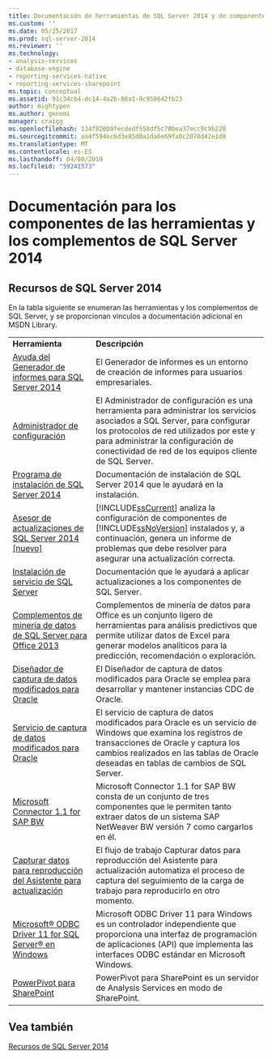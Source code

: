 ```yaml
---
title: Documentación de herramientas de SQL Server 2014 y de componentes de complementos | Microsoft Docs
ms.custom: ''
ms.date: 05/25/2017
ms.prod: sql-server-2014
ms.reviewer: ''
ms.technology:
- analysis-services
- database-engine
- reporting-services-native
- reporting-services-sharepoint
ms.topic: conceptual
ms.assetid: 91c34cb4-dc14-4a2b-86a1-9c950642fb23
author: mightypen
ms.author: genemi
manager: craigg
ms.openlocfilehash: 134f820b9fecdedf558df5c78bea37ecc9c9b220
ms.sourcegitcommit: aa4f594ec6d3e85d0a1da6e69fa0c2070d42e1d8
ms.translationtype: MT
ms.contentlocale: es-ES
ms.lasthandoff: 04/08/2019
ms.locfileid: "59241573"
---
```

# <a name="documentation-for-sql-server-2014-tools-and-add-in-components"></a>Documentación para los componentes de las herramientas y los complementos de SQL Server 2014
    
## <a name="sql-server-2014-resources"></a>Recursos de SQL Server 2014  
 En la tabla siguiente se enumeran las herramientas y los complementos de SQL Server, y se proporcionan vínculos a documentación adicional en MSDN Library.  
  
|||  
|-|-|  
|**Herramienta**|**Descripción**|  
|[Ayuda del Generador de informes para SQL Server 2014](https://go.microsoft.com/fwlink/?LinkId=299171)|El Generador de informes es un entorno de creación de informes para usuarios empresariales.|  
|[Administrador de configuración](../relational-databases/sql-server-configuration-manager.md)|El Administrador de configuración es una herramienta para administrar los servicios asociados a SQL Server, para configurar los protocolos de red utilizados por este y para administrar la configuración de conectividad de red de los equipos cliente de SQL Server.|  
|[Programa de instalación de SQL Server 2014](https://go.microsoft.com/fwlink/?LinkId=299175)|Documentación de instalación de SQL Server 2014 que le ayudará en la instalación.|  
|[Asesor de actualizaciones de SQL Server 2014 &#91;nuevo&#93;](/sql/2014/sql-server/install/sql-server-2014-upgrade-advisor)|[!INCLUDE[ssCurrent](../includes/sscurrent-md.md)] analiza la configuración de componentes de [!INCLUDE[ssNoVersion](../includes/ssnoversion-md.md)] instalados y, a continuación, genera un informe de problemas que debe resolver para asegurar una actualización correcta.|  
|[Instalación de servicio de SQL Server](https://go.microsoft.com/fwlink/?LinkId=299176)|Documentación que le ayudará a aplicar actualizaciones a los componentes de SQL Server.|  
|[Complementos de minería de datos de SQL Server para Office 2013](https://go.microsoft.com/fwlink/?LinkId=299178)|Complementos de minería de datos para Office es un conjunto ligero de herramientas para análisis predictivos que permite utilizar datos de Excel para generar modelos analíticos para la predicción, recomendación o exploración.|  
|[Diseñador de captura de datos modificados para Oracle](https://go.microsoft.com/fwlink/?LinkId=299179)|El Diseñador de captura de datos modificados para Oracle se emplea para desarrollar y mantener instancias CDC de Oracle.|  
|[Servicio de captura de datos modificados para Oracle](https://go.microsoft.com/fwlink/?LinkId=299180)|El servicio de captura de datos modificados para Oracle es un servicio de Windows que examina los registros de transacciones de Oracle y captura los cambios realizados en las tablas de Oracle deseadas en tablas de cambios de SQL Server.|  
|[Microsoft Connector 1.1 for SAP BW](https://go.microsoft.com/fwlink/?LinkId=299181)|Microsoft Connector 1.1 for SAP BW consta de un conjunto de tres componentes que le permiten tanto extraer datos de un sistema SAP NetWeaver BW versión 7 como cargarlos en él.|  
|[Capturar datos para reproducción del Asistente para actualización](https://go.microsoft.com/fwlink/?LinkId=299182)|El flujo de trabajo Capturar datos para reproducción del Asistente para actualización automatiza el proceso de captura del seguimiento de la carga de trabajo para reproducirlo en otro momento.|  
|[Microsoft® ODBC Driver 11 for SQL Server® en Windows](https://go.microsoft.com/fwlink/?LinkId=299183)|Microsoft ODBC Driver 11 para Windows es un controlador independiente que proporciona una interfaz de programación de aplicaciones (API) que implementa las interfaces ODBC estándar en Microsoft Windows.|  
|[PowerPivot para SharePoint](https://go.microsoft.com/fwlink/?LinkId=299184)|PowerPivot para SharePoint es un servidor de Analysis Services en modo de SharePoint.|  
  
## <a name="see-also"></a>Vea también  
 [Recursos de SQL Server 2014](../2014-toc/books-online-for-sql-server-2014.md)  
  
  
